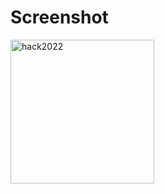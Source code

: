 # Screenshot

<img width="230" alt="hack2022" src="https://user-images.githubusercontent.com/106428359/196970878-2514fc94-0095-44aa-a662-a1a7411da3ce.PNG">